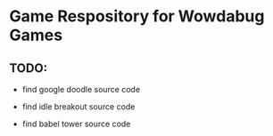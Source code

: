 # Game Respository for Wowdabug Games
## TODO:
- find google doodle source code

- find idle breakout source code

- find babel tower source code
